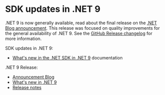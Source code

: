 # SDK updates in .NET 9

.NET 9 is now generally available, read about the final release on the [.NET Blog announcement](https://aka.ms/dotnet9). This release was focused on quality improvements for the general availability of .NET 9. See the [GitHub Release changelog](https://github.com/dotnet/sdk/compare/v9.0.100-rc.2.24474.11...) for more information.

SDK updates in .NET 9:

* [What's new in the .NET SDK in .NET 9](https://learn.microsoft.com/dotnet/core/whats-new/dotnet-9/sdk) documentation

.NET 9 Release:

* [Announcement Blog](https://aka.ms/dotnet9)
* [What's new in .NET 9](https://learn.microsoft.com/dotnet/core/whats-new/dotnet-9/overview)
* [Release notes](README.md)
